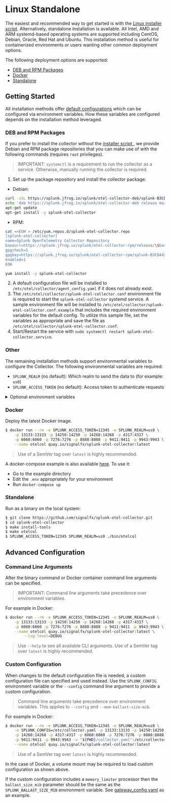 # Linux Standalone

The easiest and recommended way to get started is with the [Linux installer
script](./linux-installer.md). Alternatively, standalone installation is available.
All Intel, AMD and ARM systemd-based operating systems are supported including
CentOS, Debian, Oracle, Red Hat and Ubuntu. This installation method is useful
for containerized environments or users wanting other common deployment
options.

The following deployment options are supported:

- [DEB and RPM Packages](#deb-and-rpm-packages)
- [Docker](#docker)
- [Standalone](#standalone)

## Getting Started

All installation methods offer [default
configurations](https://github.com/signalfx/splunk-otel-collector/blob/main/cmd/otelcol/config/collector)
which can be configured via environment variables. How these variables are
configured depends on the installation method leveraged.

### DEB and RPM Packages

If you prefer to install the collector without the [installer script
](./linux-installer.md), we provide Debian and RPM package repositories that
you can make use of with the following commands (requires `root` privileges).

> IMPORTANT: `systemctl` is a requirement to run the collector as a service.
> Otherwise, manually running the collector is required.

1. Set up the package repository and install the collector package:
- Debian:
```sh
curl -sSL https://splunk.jfrog.io/splunk/otel-collector-deb/splunk-B3CD4420.gpg > /etc/apt/trusted.gpg.d/splunk.gpg
echo 'deb https://splunk.jfrog.io/splunk/otel-collector-deb release main' > /etc/apt/sources.list.d/splunk-otel-collector.list
apt-get update
apt-get install -y splunk-otel-collector
```
- RPM:
```sh
cat <<EOH > /etc/yum.repos.d/splunk-otel-collector.repo
[splunk-otel-collector]
name=Splunk OpenTelemetry Collector Repository
baseurl=https://splunk.jfrog.io/splunk/otel-collector-rpm/release/\$basearch
gpgcheck=1
gpgkey=https://splunk.jfrog.io/splunk/otel-collector-rpm/splunk-B3CD4420.pub
enabled=1
EOH

yum install -y splunk-otel-collector
```
2. A default configuration file will be installed to
   `/etc/otel/collector/agent_config.yaml` if it does not already exist.
3. The `/etc/otel/collector/splunk-otel-collector.conf` environment file is
   required to start the `splunk-otel-collector` systemd service.  A sample
   environment file will be installed to
   `/etc/otel/collector/splunk-otel-collector.conf.example` that includes the
   required environment variables for the default config.  To utilize this
   sample file, set the variables as appropriate and save the file as
   `/etc/otel/collector/splunk-otel-collector.conf`.
4. Start/Restart the service with
   `sudo systemctl restart splunk-otel-collector.service`.

### Other

The remaining installation methods support environmental variables to configure
the Collector. The following environmental variables are required:

- `SPLUNK_REALM` (no default): Which realm to send the data to (for example: `us0`)
- `SPLUNK_ACCESS_TOKEN` (no default): Access token to authenticate requests

<details>
<summary>
Optional environment variables
</summary>

- `SPLUNK_CONFIG` (default = `/etc/otel/collector/gateway_config.yaml`): Which configuration to load.
- `SPLUNK_BALLAST_SIZE_MIB` (no default): How much memory to allocate to the ballast.
- `SPLUNK_MEMORY_TOTAL_MIB` (default = `512`): Total memory allocated to the Collector.

> `SPLUNK_MEMORY_TOTAL_MIB` automatically configures the ballast and memory limit.
> If `SPLUNK_BALLAST_SIZE_MIB` is also defined, it will override the value calculated
> by `SPLUNK_MEMORY_TOTAL_MIB`.
</details>

### Docker

Deploy the latest Docker image.

```bash
$ docker run --rm -e SPLUNK_ACCESS_TOKEN=12345 -e SPLUNK_REALM=us0 \
    -p 13133:13133 -p 14250:14250 -p 14268:14268 -p 4317:4317 \
    -p 6060:6060 -p 7276:7276 -p 8888:8888 -p 9411:9411 -p 9943:9943 \
    --name otelcol quay.io/signalfx/splunk-otel-collector:latest
```

> Use of a SemVer tag over `latest` is highly recommended.

A docker-compose example is also available [here](../../examples/docker-compose). To use it:

- Go to the example directory
- Edit the `.env` appropriately for your environment
- Run `docker-compose up`

### Standalone

Run as a binary on the local system:

```bash
$ git clone https://github.com/signalfx/splunk-otel-collector.git
$ cd splunk-otel-collector
$ make install-tools
$ make otelcol
$ SPLUNK_ACCESS_TOKEN=12345 SPLUNK_REALM=us0 ./bin/otelcol
```

## Advanced Configuration

### Command Line Arguments

After the binary command or Docker container command line arguments can be
specified.

> IMPORTANT: Command line arguments take precedence over environment variables.

For example in Docker:

```bash
$ docker run --rm -e SPLUNK_ACCESS_TOKEN=12345 -e SPLUNK_REALM=us0 \
    -p 13133:13133 -p 14250:14250 -p 14268:14268 -p 4317:4317 \
    -p 6060:6060 -p 7276:7276 -p 8888:8888 -p 9411:9411 -p 9943:9943 \
    --name otelcol quay.io/signalfx/splunk-otel-collector:latest \
        --log-level=DEBUG
```

> Use `--help` to see all available CLI arguments.
> Use of a SemVer tag over `latest` is highly recommended.

### Custom Configuration

When changes to the default configuration file is needed, a custom
configuration file can specified and used instead. Use the `SPLUNK_CONFIG`
environment variable or the `--config` command line argument to provide a
custom configuration.

> Command line arguments take precedence over environment variables. This
> applies to `--config` and `--mem-ballast-size-mib`.

For example in Docker:

```bash
$ docker run --rm -e SPLUNK_ACCESS_TOKEN=12345 -e SPLUNK_REALM=us0 \
    -e SPLUNK_CONFIG=/etc/collector.yaml -p 13133:13133 -p 14250:14250 \
    -p 14268:14268 -p 4317:4317 -p 6060:6060 -p 7276:7276 -p 8888:8888 \
    -p 9411:9411 -p 9943:9943 -v "${PWD}/collector.yaml":/etc/collector.yaml:ro \
    --name otelcol quay.io/signalfx/splunk-otel-collector:latest
```

> Use of a SemVer tag over `latest` is highly recommended.

In the case of Docker, a volume mount may be required to load custom
configuration as shown above.

If the custom configuration includes a `memory_limiter` processor then the
`ballast_size_mib` parameter should be the same as the
`SPLUNK_BALLAST_SIZE_MIB` environment variable. See
[gateway_config.yaml](../../cmd/otelcol/config/collector/gateway_config.yaml)
as an example.
